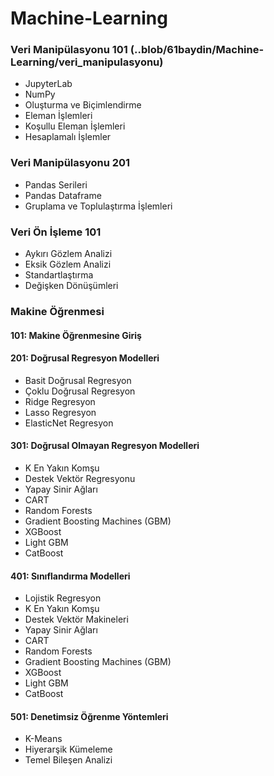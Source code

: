 # Machine-Learning

### Veri Manipülasyonu 101 (..blob/61baydin/Machine-Learning/veri_manipulasyonu)
* JupyterLab
* NumPy
* Oluşturma ve Biçimlendirme
* Eleman İşlemleri
* Koşullu Eleman İşlemleri
* Hesaplamalı İşlemler

### Veri Manipülasyonu 201
* Pandas Serileri
* Pandas Dataframe
* Gruplama ve Toplulaştırma İşlemleri

### Veri Ön İşleme 101
* Aykırı Gözlem Analizi 
* Eksik Gözlem Analizi 
* Standartlaştırma 
* Değişken Dönüşümleri

### Makine Öğrenmesi
#### 101: Makine Öğrenmesine Giriş

#### 201: Doğrusal Regresyon Modelleri
* Basit Doğrusal Regresyon
* Çoklu Doğrusal Regresyon
* Ridge Regresyon
* Lasso Regresyon
* ElasticNet Regresyon

#### 301: Doğrusal Olmayan Regresyon Modelleri
* K En Yakın Komşu
* Destek Vektör Regresyonu
* Yapay Sinir Ağları 
* CART   
* Random Forests
* Gradient Boosting Machines (GBM)
* XGBoost
* Light GBM
* CatBoost

#### 401: Sınıflandırma Modelleri
* Lojistik Regresyon
* K En Yakın Komşu
* Destek Vektör Makineleri
* Yapay Sinir Ağları
* CART
* Random Forests
* Gradient Boosting Machines (GBM)
* XGBoost
* Light GBM
* CatBoost

#### 501: Denetimsiz Öğrenme Yöntemleri
* K-Means
* Hiyerarşik Kümeleme
* Temel Bileşen Analizi
